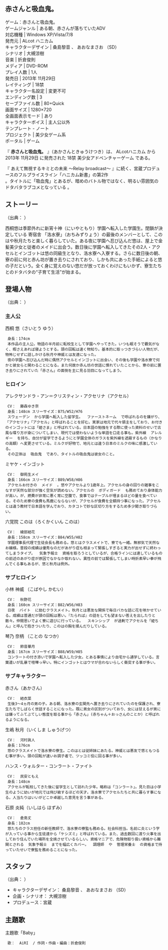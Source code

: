 赤さんと吸血鬼。  
---  
ゲーム：赤さんと吸血鬼。  
ゲームジャンル  |  ある朝、赤さんが落ちていたADV   
対応機種  |  Windows XP/Vista/7/8   
発売元  |  ALcot ハニカム   
キャラクターデザイン  |  桑島黎音  、  あおなまさお  （SD）   
シナリオ  |  大槻涼樹   
音楽  |  折倉俊則   
メディア  |  DVD-ROM   
プレイ人数  |  1人   
発売日  |  2013年  11月29日   
レイティング  |  18禁   
キャラクター名設定  |  変更不可   
エンディング数  |  3   
セーブファイル数  |  80+Quick   
画面サイズ  |  1280×720   
全画面表示モード  |  あり   
キャラクターボイス  |  主人公以外   
テンプレート  \-  ノート  
プロジェクト  |  美少女ゲーム系   
ポータル  |  ゲーム   
  
『 **赤さんと吸血鬼。** 』（あかさんときゅうけつき）は、  ALcotハニカム  から  2013年  11月29日  に発売された  18禁
美少女アドベンチャーゲーム  である。

『  あえて無視するキミとの未来 〜Relay broadcast〜  』に続く、宮蔵プロデュースのフルプライスライン「ハニカム新書」の第2作  
。タイトルに「吸血鬼」とあるが、暗めのバトル物ではなく、明るい雰囲気のドタバタラブコメとなっている    。

##  ストーリー  

（出典：        ）

西桐悠は季節外れに新宵十神（にいやともり）学園へ転入した学園生。閉鎖が決定している  寄宿舎
「洛水寮」（おちみずりょう）の最後のメンバーとして、このはや秋月たちと楽しく暮らしていた。ある夜に学園へ忍び込んだ悠は、屋上で金髪美少女と従者のメイドに出会う。数日後に学園へ転入してきたその2人・アクセルとインゴットは悠の同級生となり、洛水寮へ入寮する。さらに数日後の朝、寮の前に何と赤ん坊が置き去りにされており、しかも共にあった手紙によると悠の子だという。全く身に覚えのない悠だが放っておくわけにもいかず、寮生たちとのドタバタの“子育て生活”が始まる。

##  登場人物  

（出典：        ）

###  主人公  

西桐 悠（さいとう ゆう）

     身長：174cm 
     本作品の主人公。物語の半月前に転校生として学園へやってきた。いつも眠そうで覇気がなく、暇さえあれば寝ようとする。頭の回転は速く物知り。基本的に取っつきづらい人物だが、物怖じせずに話しかける秋月や神威とは友達になった。 
     夜の学園へ忍び込んだ時に偶然アクセルとインゴットに出会い、その後も学園や洛水寮で何かと彼女らと関わることになる。また何故か赤ん坊の世話に慣れていたことから、寮の前に置き去りにされていた「赤さん」の面倒を主に見る羽目になってしまう。 

###  ヒロイン  

アレクサンドラ・アン＝クリスティン・アクセリナ（アクセル）

     CV：  藤森ゆき奈 
     身長：148cm スリーサイズ：B75/W52/H76 
     スウェーデン  から学園へ転入した留学生。  ファーストネーム  で呼ばれるのを嫌がり、「アクセリナ」「アクセル」と呼ばれることを好む。実家は地元で代々領主をしており、お付きのインゴットには「姫さま」と呼ばれている。日本語の勉強をする際に使った資料のせいで古風な喋り方が身についてしまい、現代では使わないような単語を口走る事も。紫外線  アレルギー  を持ち、自分が留学できるようにと学園全体のガラスを紫外線を遮蔽するもの（かなりの高額）へ変更させている。ミルクが好物で、地元とは違う日本のミルクの味に感激している。 
     その正体は  吸血鬼  であり、タイトルの吸血鬼は彼女のこと。 

ミヤケ・インゴット

     CV：  御苑生メイ 
     身長：166cm スリーサイズ：B89/W58/H86 
     アクセルお付きの  メイド  。悠やアクセルより1歳年上。アクセルの身の回りの雑事をこなすが天然な部分が強く空気が読めない。アクセルの  ボディガード  も務めており身体能力が高い。が、燃費が非常に悪く常に空腹で、食事ではテーブルが埋まるほどの量を食べている。そのため寮の食費も馬鹿にならないが、アクセルが食費を全額持つ事になった。アクセルとは違う教材で日本語を学んでおり、カタコトで妙な区切り方をするため多少聞き取りづらい。 

六覚院 このは（ろくかくいん このは）

     CV：  綾部結花 
     身長：158cm スリーサイズ：B84/W55/H82 
     学園理事長代理で生徒会長も務める。悠とはクラスメイトで、寮でも一緒。無邪気で天然なお嬢様。普段の成績は優秀なのだがあがり症も相まって緊張しすぎると実力が出せずに終わってしまうタイプ。  気象予報士  資格を取ろうとしているが、合格ラインには達しているものの前述のあがり症が原因でなかなか取れない。異性の前では緊張してしまい時折素早い拳が飛んでくる事もあるが、悠と秋月は例外。 

###  サブヒロイン  

小林 神威 （こばやし かむい）

     CV：  秋野花 
     身長：160cm スリーサイズ：B82/W56/H83 
     日夜  バイト  に励むクラスメイト。秋月とは悪友な関係で毎日バカな話に花を咲かせている。成績は普通だが頭の回転は悪い。『たられば』の話をしても望まない答えを出したりと散々。仲間思いでよく寮に遊びに行っている。  スキンシップ  が過剰でアクセルを「姫ちん」と呼んで抱きついたり、このはの胸を揉んだりしている。 

琴乃 奈柄 （ことの なつか）

     CV：  鈴音華月 
     身長：167cm スリーサイズ：B88/W59/H85 
     コンラートの付き添いで学園へ転入した少女。とある事情により自宅から通学している。言葉遣いが乱暴で喧嘩っ早い。特にインゴットとはウマが合わないらしく衝突する事が多い。 

###  サブキャラクター  

赤さん（あかさん）

     CV：  結衣菜 
     生後3〜4ヵ月の男の子。ある朝、洛水寮の玄関先へ置き去りにされていたのを保護され、寮生たちでしばらく世話することになった。既に男女の区別がついており、女には甘えるが男には嫌ってふてぶてしい態度を取る事から「赤さん」(赤ちゃん＋おっさんのことか）と呼ばれるようになる。 

生嶋 秋月（いくしま しゅうげつ）

     CV：  河村眞人 
     身長：176cm 
     悠のクラスメイトで洛水寮の寮生。このはとは従姉妹にあたる。神威とは悪友で悠ともつるむ事が多い。頭の回転が速いお調子者で、ツッコミ役に回る事が多い。 

ハンス・ウォルター・コンラート・ファイト

     CV：  民安ともえ 
     身長：148cm 
     アクセルが転校してきた後に留学生として訪れた少年。略称は「コンラート」。見た目は小学生のように幼いが地元では飛び級するほどの天才。洛水寮でアクセルたちと共に暮らす事になる。人当たりはいいがどこか卓越した意見を言う事がある。 

石原 炎純（いしはら ほずみ）

     CV：  倉島丈 
     身長：182cm 
     悠たちのクラス担任の新任教師で、洛水寮の寮監も務める。社会科担当。名前に炎という字が入っている事から生徒達から「ケシズミ」と呼ばれている。また、過去数回に渡り火事を出しており住んでいた場所を全焼させているらしい。資格マニアで、危険物取り扱い資格から難関とされる  気象予報士  までを幅広くカバー。  調理師  や  管理栄養士  の資格まで持っていたせいで寮監を務めることになった。 

##  スタッフ  

（出典：      ）

  * キャラクターデザイン：  桑島黎音  、  あおなまさお  （SD） 
  * 企画・シナリオ：  大槻涼樹 
  * プロデュース：宮蔵 

##  主題歌  

主題歌「Baby」

     歌：  AiRI  / 作詞・作曲・編曲：折倉俊則 

